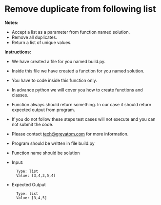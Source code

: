 # Remove duplicate from following list

**Notes:**
* Accept a list as a parameter from function named solution.
* Remove all duplicates.
* Return a list of unique values.


**Instructions:**
* We have created a file for you named build.py.
* Inside this file we have created a function for you named solution.
* You have to code inside this function only.
* In advance python we will cover you how to create functions and classes.
* Function always should return something. In our case it should return expected output from program.
* If you do not follow these steps test cases will not execute and you can not submit the code.
* Please contact tech@greyatom.com for more information.


* Program should be written in file build.py
* Function name should be solution
* Input:

        Type: list
        Value: [3,4,3,5,4]

* Expected Output
  
        Type: list
        Value: [3,4,5]
